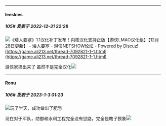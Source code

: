 

*****

####  leeskies  
##### 105#       发表于 2022-12-31 22:28

<img src="https://static.saraba1st.com/image/smiley/face2017/180.png" referrerpolicy="no-referrer">《矮人要塞》1.1汉化补丁发布！内核汉化支持正版【游侠LMAO汉化组】【12月28日更新】 - 矮人要塞 - 游侠NETSHOW论坛 - Powered by Discuz!
[https://game.ali213.net/thread-7092821-1-1.html](https://game.ali213.net/thread-7092821-1-1.html)

游侠家搞出来了 虽然不是完全汉化<img src="https://static.saraba1st.com/image/smiley/face2017/186.png" referrerpolicy="no-referrer">



*****

####  Ronu  
##### 106#       发表于 2023-1-3 01:23

<img src="https://static.saraba1st.com/image/smiley/face2017/068.png" referrerpolicy="no-referrer">玩了半天，成功做出了肥皂

现在对于军队，防御和水利工程完全没有思路，完全是瞎子摸象<img src="https://static.saraba1st.com/image/smiley/face2017/138.png" referrerpolicy="no-referrer">

